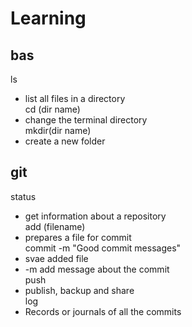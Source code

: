 # Learning
## bas
ls<br>
- list all files in a directory<br>
cd (dir name)<br>
- change the terminal directory<br>
mkdir(dir name)<br>
- create a new folder<br>
## git
status <br>
- get information about a repository<br>
add (filename)<br>
- prepares a file for commit<br>
commit -m "Good commit messages"<br>
- svae added file <br>
- -m add message about the commit<br>
push<br>
- publish, backup and share<br>
log<br>
- Records or journals of all the commits

